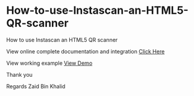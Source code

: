 # How-to-use-Instascan-an-HTML5-QR-scanner
 How to use Instascan an HTML5 QR scanner

View online complete documentation and integration <a href="https://learncodeweb.com/jquery/how-to-use-instascan-an-html5-qr-scanner/">Click Here</a>

View working example <a href="https://learncodeweb.com/demo/jquery/how-to-use-instascan-an-html5-qr-scanner/">View Demo</a>

Thank you

Regards Zaid Bin Khalid
